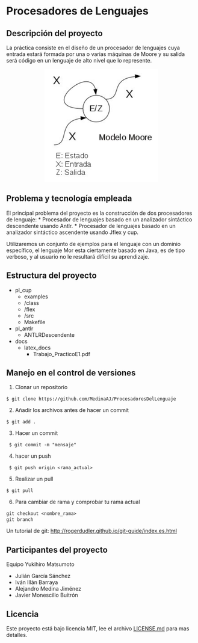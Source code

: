 # Procesadores de Lenguajes

## Descripción del proyecto

La práctica consiste en el diseño de un procesador de lenguajes cuya entrada estará formada por una o varias máquinas de Moore y su salida será código en un lenguaje de alto nivel que lo represente.


<p align="center">
  <img width="300" height="300" src="https://github.com/MedinaAJ/ProcesadoresDelLenguaje/blob/master/docs/latex_docs/img/Modelo-moore.jpg">
</p>

## Problema y tecnología empleada

El principal problema del proyecto es la construcción de dos procesadores de lenguaje:
	* Procesador de lenguajes basado en un analizador sintáctico descendente usando Antlr.
	* Procesador de lenguajes basado en un analizador sintáctico ascendente usando Jflex y cup.

Utilizaremos un conjunto de ejemplos para el lenguaje con un dominio específico, el lenguaje Mor esta ciertamente basado en Java, es de tipo verboso, y al usuario no le resultará difícil su aprendizaje.

## Estructura del proyecto

* pl_cup
  * examples
  * /class
  * /flex
  * /src
  * Makefile
* pl_antlr
   * ANTLRDescendente
* docs
  * latex_docs
    * Trabajo_PracticoE1.pdf


## Manejo en el control de versiones

1) Clonar un repositorio
```
$ git clone https://github.com/MedinaAJ/ProcesadoresDelLenguaje
```
2) Añadir los archivos antes de hacer un commit
```
$ git add .
```
3) Hacer un commit 
```
 $ git commit -m "mensaje"
```
4) hacer un push
```
 $ git push origin <rama_actual>
```
5) Realizar un pull
```
$ git pull
```
6) Para cambiar de rama y comprobar tu rama actual
```
git checkout <nombre_rama>
git branch
```
Un tutorial de git: http://rogerdudler.github.io/git-guide/index.es.html
  
## Participantes del proyecto
Equipo Yukihiro Matsumoto

* Julián García Sánchez
* Iván Illán Barraya
* Alejandro Medina Jiménez
* Javier Monescillo Buitrón

## Licencia
Este proyecto está bajo licencia MIT, lee el archivo [LICENSE.md](LICENSE.md) para mas detalles.



